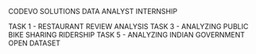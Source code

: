 CODEVO SOLUTIONS
DATA ANALYST INTERNSHIP

TASK 1 - RESTAURANT REVIEW ANALYSIS
TASK 3 - ANALYZING PUBLIC BIKE SHARING RIDERSHIP
TASK 5 - ANALYZING INDIAN GOVERNMENT OPEN DATASET
